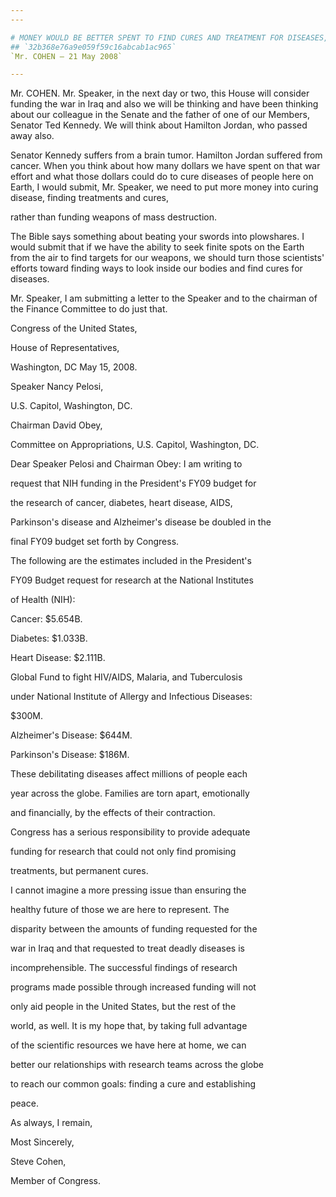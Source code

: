 ```yaml
---
---

# MONEY WOULD BE BETTER SPENT TO FIND CURES AND TREATMENT FOR DISEASES,  NOT FOR MORE WEAPONS OF MASS DESTRUCTION
## `32b368e76a9e059f59c16abcab1ac965`
`Mr. COHEN — 21 May 2008`

---
```



Mr. COHEN. Mr. Speaker, in the next day or two, this House will 
consider funding the war in Iraq and also we will be thinking and have 
been thinking about our colleague in the Senate and the father of one 
of our Members, Senator Ted Kennedy. We will think about Hamilton 
Jordan, who passed away also.

Senator Kennedy suffers from a brain tumor. Hamilton Jordan suffered 
from cancer. When you think about how many dollars we have spent on 
that war effort and what those dollars could do to cure diseases of 
people here on Earth, I would submit, Mr. Speaker, we need to put more 
money into curing disease, finding treatments and cures,


rather than funding weapons of mass destruction.

The Bible says something about beating your swords into plowshares. I 
would submit that if we have the ability to seek finite spots on the 
Earth from the air to find targets for our weapons, we should turn 
those scientists' efforts toward finding ways to look inside our bodies 
and find cures for diseases.

Mr. Speaker, I am submitting a letter to the Speaker and to the 
chairman of the Finance Committee to do just that.



















Congress of the United States,




















 House of Representatives,




















Washington, DC May 15, 2008.


 Speaker Nancy Pelosi,


 U.S. Capitol, Washington, DC.


 Chairman David Obey,


 Committee on Appropriations, U.S. Capitol, Washington, DC.



 Dear Speaker Pelosi and Chairman Obey: I am writing to 


 request that NIH funding in the President's FY09 budget for 


 the research of cancer, diabetes, heart disease, AIDS, 


 Parkinson's disease and Alzheimer's disease be doubled in the 


 final FY09 budget set forth by Congress.



 The following are the estimates included in the President's 


 FY09 Budget request for research at the National Institutes 


 of Health (NIH):



 Cancer: $5.654B.



 Diabetes: $1.033B.



 Heart Disease: $2.111B.



 Global Fund to fight HIV/AIDS, Malaria, and Tuberculosis 


 under National Institute of Allergy and Infectious Diseases: 


 $300M.



 Alzheimer's Disease: $644M.



 Parkinson's Disease: $186M.



 These debilitating diseases affect millions of people each 


 year across the globe. Families are torn apart, emotionally 


 and financially, by the effects of their contraction. 


 Congress has a serious responsibility to provide adequate 


 funding for research that could not only find promising 


 treatments, but permanent cures.



 I cannot imagine a more pressing issue than ensuring the 


 healthy future of those we are here to represent. The 


 disparity between the amounts of funding requested for the 


 war in Iraq and that requested to treat deadly diseases is 


 incomprehensible. The successful findings of research 


 programs made possible through increased funding will not 


 only aid people in the United States, but the rest of the 


 world, as well. It is my hope that, by taking full advantage 


 of the scientific resources we have here at home, we can 


 better our relationships with research teams across the globe 


 to reach our common goals: finding a cure and establishing 


 peace.



 As always, I remain,





 Most Sincerely,



























Steve Cohen,


 Member of Congress.
